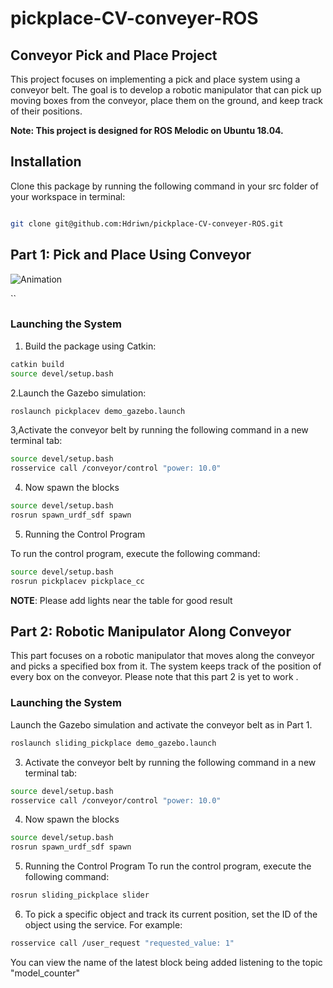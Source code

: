 # pickplace-CV-conveyer-ROS
## Conveyor Pick and Place Project

This project focuses on implementing a pick and place system using a conveyor belt. The goal is to develop a robotic manipulator that can pick up moving boxes from the conveyor, place them on the ground, and keep track of their positions.

**Note: This project is designed for ROS Melodic on Ubuntu 18.04.**

## Installation

Clone this package by running the following command in your src folder of your workspace in terminal:

```bash

git clone git@github.com:Hdriwn/pickplace-CV-conveyer-ROS.git
```

## Part 1: Pick and Place Using Conveyor
![Animation](./pickplacev/demonstration/demo.gif)

``

### Launching the System

1. Build the package using Catkin:
```bash
catkin build
source devel/setup.bash
```
2.Launch the Gazebo simulation:
```bash
roslaunch pickplacev demo_gazebo.launch
```
3,Activate the conveyor belt by running the following command in a new terminal tab:
```bash
source devel/setup.bash
rosservice call /conveyor/control "power: 10.0"
```
4. Now spawn the blocks
```bash
source devel/setup.bash
rosrun spawn_urdf_sdf spawn
```
5. Running the Control Program

To run the control program, execute the following command:
```bash
source devel/setup.bash
rosrun pickplacev pickplace_cc
```
**NOTE**: Please add lights near the table for good result
## Part 2: Robotic Manipulator Along Conveyor 
This part focuses on a robotic manipulator that moves along the conveyor and picks a specified box from it. The system keeps track of the position of every box on the conveyor. Please note that this part 2 is yet to work .
### Launching the System
Launch the Gazebo simulation and activate the conveyor belt as in Part 1.
```bash
roslaunch sliding_pickplace demo_gazebo.launch
```
3. Activate the conveyor belt by running the following command in a new terminal tab:
```bash
source devel/setup.bash
rosservice call /conveyor/control "power: 10.0"
```
4. Now spawn the blocks
```bash
source devel/setup.bash
rosrun spawn_urdf_sdf spawn
```
5. Running the Control Program
To run the control program, execute the following command:
```bash
rosrun sliding_pickplace slider
```
6. To pick a specific object and track its current position, set the ID of the object using the service. For example:
```bash
rosservice call /user_request "requested_value: 1"
```
You can view the name of the latest block being added listening to the topic "model_counter"


